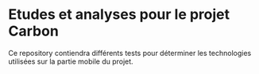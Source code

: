 # Etudes et analyses pour le projet Carbon

Ce repository contiendra différents tests pour déterminer les technologies utilisées sur la partie mobile du projet.
